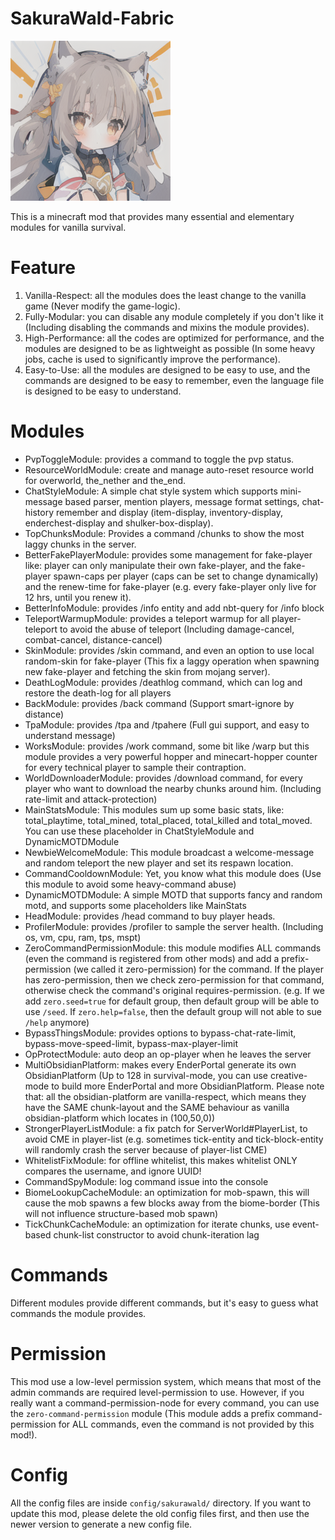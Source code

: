 # SakuraWald-Fabric
<img src="src/main/resources/assets/sakurawald/icon.png" width="256" alt="mod icon">

This is a minecraft mod that provides many essential and elementary modules for vanilla survival.

# Feature
1. Vanilla-Respect: all the modules does the least change to the vanilla game (Never modify the game-logic).
2. Fully-Modular: you can disable any module completely if you don't like it (Including disabling the commands and
   mixins the module provides).
3. High-Performance: all the codes are optimized for performance, and the modules are designed to be as lightweight as
   possible (In some heavy jobs, cache is used to significantly improve the performance).
4. Easy-to-Use: all the modules are designed to be easy to use, and the commands are designed to be easy to remember, even the language file is designed to be easy to understand.

# Modules
- PvpToggleModule: provides a command to toggle the pvp status.
- ResourceWorldModule: create and manage auto-reset resource world for overworld, the_nether and the_end. 
- ChatStyleModule: A simple chat style system which supports mini-message based parser, mention players, message format settings, chat-history remember and display (item-display, inventory-display, enderchest-display and shulker-box-display).
- TopChunksModule: Provides a command /chunks to show the most laggy chunks in the server. 
- BetterFakePlayerModule: provides some management for fake-player like: player can only manipulate their own fake-player, and the fake-player spawn-caps per player (caps can be set to change dynamically) and the renew-time for fake-player (e.g. every fake-player only live for 12 hrs, until you renew it).
- BetterInfoModule: provides /info entity and add nbt-query for /info block
- TeleportWarmupModule: provides a teleport warmup for all player-teleport to avoid the abuse of teleport (Including damage-cancel, combat-cancel, distance-cancel)
- SkinModule: provides /skin command, and even an option to use local random-skin for fake-player (This fix a laggy operation when spawning new fake-player and fetching the skin from mojang server).
- DeathLogModule: provides /deathlog command, which can log and restore the death-log for all players 
- BackModule: provides /back command (Support smart-ignore by distance)
- TpaModule: provides /tpa and /tpahere (Full gui support, and easy to understand message)
- WorksModule: provides /work command, some bit like /warp but this module provides a very powerful hopper and minecart-hopper counter for every technical player to sample their contraption.
- WorldDownloaderModule: provides /download command, for every player who want to download the nearby chunks around him. (Including rate-limit and attack-protection)
- MainStatsModule: This modules sum up some basic stats, like: total_playtime, total_mined, total_placed, total_killed and total_moved. You can use these placeholder in ChatStyleModule and DynamicMOTDModule
- NewbieWelcomeModule: This module broadcast a welcome-message and random teleport the new player and set its respawn location.
- CommandCooldownModule: Yet, you know what this module does (Use this module to avoid some heavy-command abuse)
- DynamicMOTDModule: A simple MOTD that supports fancy and random motd, and supports some placeholders like MainStats
- HeadModule: provides /head command to buy player heads.
- ProfilerModule: provides /profiler to sample the server health. (Including os, vm, cpu, ram, tps, mspt)
- ZeroCommandPermissionModule: this module modifies ALL commands (even the command is registered from other mods) and add a prefix-permission (we called it zero-permission) for the command. If the player has zero-permission, then we check zero-permission for that command, otherwise check the command's original requires-permission. (e.g. If we add `zero.seed=true` for default group, then default group will be able to use `/seed`. If `zero.help=false`, then the default group will not able to sue `/help` anymore)
- BypassThingsModule: provides options to bypass-chat-rate-limit, bypass-move-speed-limit, bypass-max-player-limit
- OpProtectModule: auto deop an op-player when he leaves the server
- MultiObsidianPlatform: makes every EnderPortal generate its own ObsidianPlatform (Up to 128 in survival-mode, you can use creative-mode to build more EnderPortal and more ObsidianPlatform. Please note that: all the obsidian-platform are vanilla-respect, which means they have the SAME chunk-layout and the SAME behaviour as vanilla obsidian-platform which locates in (100,50,0))
- StrongerPlayerListModule: a fix patch for ServerWorld#PlayerList, to avoid CME in player-list (e.g. sometimes tick-entity and tick-block-entity will randomly crash the server because of player-list CME)
- WhitelistFixModule: for offline whitelist, this makes whitelist ONLY compares the username, and ignore UUID!
- CommandSpyModule: log command issue into the console
- BiomeLookupCacheModule: an optimization for mob-spawn, this will cause the mob spawns a few blocks away from the biome-border (This will not influence structure-based mob spawn)
- TickChunkCacheModule: an optimization for iterate chunks, use event-based chunk-list constructor to avoid chunk-iteration lag

# Commands
Different modules provide different commands, but it's easy to guess what commands the module provides.

# Permission
This mod use a low-level permission system, which means that most of the admin commands are required level-permission to use. However, if you really want a command-permission-node for every command, you can use the `zero-command-permission` module (This module adds a prefix command-permission for ALL commands, even the command is not provided by this mod!).

# Config
All the config files are inside `config/sakurawald/` directory.
If you want to update this mod, please delete the old config files first, and then use the newer version to generate a new config file.